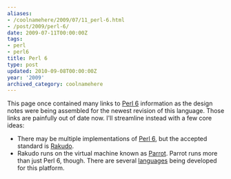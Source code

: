 ```yaml
---
aliases:
- /coolnamehere/2009/07/11_perl-6.html
- /post/2009/perl-6/
date: 2009-07-11T00:00:00Z
tags:
- perl
- perl6
title: Perl 6
type: post
updated: 2010-09-08T00:00:00Z
year: '2009'
archived_category: coolnamehere
---
```


[Perl 6]: http://perl6.org
[Parrot]: /tags/parrot/
[Rakudo]: /tags/rakudo/
[languages]: http://trac.parrot.org/parrot/wiki/Languages

This page once contained many links to [Perl 6][] information as the design notes
were being assembled for the newest revision of this language. Those links are
painfully out of date now. I'll streamline instead with a few core ideas:
<!--more-->

* There may be multiple implementations of [Perl 6][], but the accepted standard is [Rakudo][].
* Rakudo runs on the virtual machine known as [Parrot][]. Parrot runs more than 
  just Perl 6, though. There are several [languages][] being developed for this platform.


